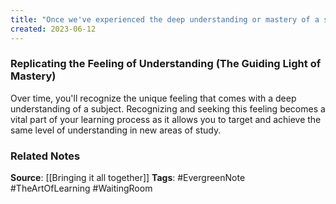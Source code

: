 ```yaml
---
title: "Once we've experienced the deep understanding or mastery of a skill, no matter how small, that feeling can guide our learning process in different areas. It becomes our beacon of quality that we strive for in all our pursuits"
created: 2023-06-12
---
```


### Replicating the Feeling of Understanding (The Guiding Light of Mastery)
Over time, you'll recognize the unique feeling that comes with a deep understanding of a subject. Recognizing and seeking this feeling becomes a vital part of your learning process as it allows you to target and achieve the same level of understanding in new areas of study.

### Related Notes
**Source**: [[Bringing it all together]]
**Tags**: #EvergreenNote #TheArtOfLearning #WaitingRoom 

